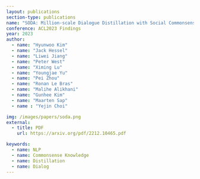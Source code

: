 ```yaml
---
layout: publications
section-type: publications
name: "SODA: Million-scale Dialogue Distillation with Social Commonsense Contextualization"
conference: ACL2023 Findings
year: 2023
author:
  - name: "Hyunwoo Kim"
  - name: "Jack Hessel"
  - name: "Liwei Jiang"
  - name: "Peter West"
  - name: "Ximing Lu"
  - name: "Youngjae Yu"
  - name: "Pei Zhou"
  - name: "Ronan Le Bras"
  - name: "Malihe Alikhani"
  - name: "Gunhee Kim"
  - name: "Maarten Sap"
  - name : "Yejin Choi"

img: /images/papers/soda.png
external:
  - title: PDF
    url: https://arxiv.org/pdf/2212.10465.pdf

keywords:
  - name: NLP
  - name: Commonsense Knowledge
  - name: Distillation  
  - name: Dialog
---
```


